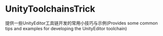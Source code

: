 # UnityToolchainsTrick
提供一些UnityEditor工具链开发的常用小技巧与示例(Provides some common tips and examples for developing the UnityEditor toolchain)
